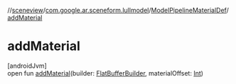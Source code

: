 //[sceneview](../../../index.md)/[com.google.ar.sceneform.lullmodel](../index.md)/[ModelPipelineMaterialDef](index.md)/[addMaterial](add-material.md)

# addMaterial

[androidJvm]\
open fun [addMaterial](add-material.md)(builder: [FlatBufferBuilder](../../com.google.flatbuffers/-flat-buffer-builder/index.md), materialOffset: [Int](https://kotlinlang.org/api/latest/jvm/stdlib/kotlin/-int/index.html))
